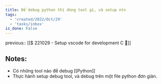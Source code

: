 ```yaml
---
title: Để debug python thì dùng tool gì, và setup ntn
tags:
  - 'created/2022/Oct/29'
  - 'tasks/inbox'
is_done: False
---
```

previous:: [[$ 221029 - Setup vscode for development C 🔎]]
## Notes:
- Có những tool nào để debug [[Python]]
- Thực hành setup debug tool, và debug trên một file python đơn giản.
